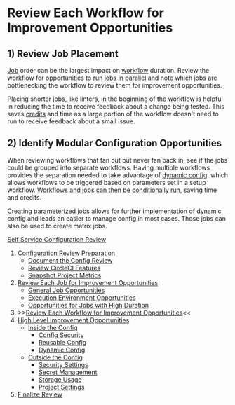 # Review Each Workflow for Improvement Opportunities

## 1) Review Job Placement

[Job](https://circleci.com/docs/glossary/#job) order can be the largest impact on [workflow](https://circleci.com/docs/glossary/#workflow) duration. Review the workflow for opportunities to [run jobs in parallel](https://circleci.com/docs/workflows/#fan-outfan-in-workflow) and note which jobs are bottlenecking the workflow to review them for improvement opportunities.

Placing shorter jobs, like linters, in the beginning of the workflow is helpful in reducing the time to receive feedback about a change being tested. This saves [credits](https://circleci.com/docs/credits/) and time as a large portion of the workflow doesn't need to run to receive feedback about a small issue.

## 2) Identify Modular Configuration Opportunities

When reviewing workflows that fan out but never fan back in, see if the jobs could be grouped into separate workflows. Having multiple workflows provides the separation needed to take advantage of [dynamic config](https://circleci.com/docs/dynamic-config/), which allows workflows to be triggered based on parameters set in a setup workflow. [Workflows and jobs can then be conditionally run](https://support.circleci.com/hc/en-us/articles/360043638052-Conditional-steps-in-jobs-and-conditional-workflows), saving time and credits.

Creating [parameterized jobs](https://circleci.com/docs/reusing-config/#authoring-parameterized-jobs) allows for further implementation of dynamic config and leads an easier to manage config in most cases. Those jobs can also be used to create matrix jobs.

[Self Service Configuration Review](self_service_config_review.md)
1. [Configuration Review Preparation](review_preparation/review_preparation.md)
    - [Document the Config Review](review_preparation/document_review.md)
    - [Review CircleCI Features](review_preparation/review_features.md)
    - [Snapshot Project Metrics](review_preparation/snapshot_metrics.md)
2. [Review Each Job for Improvement Opportunities](job_review/job_review.md)
    - [General Job Opportunities](job_review/general_opportunities.md)
    - [Execution Environment Opportunities](job_review/execution_environment.md)
    - [Opportunities for Jobs with High Duration](job_review/high_duration.md)
3. \>\>[Review Each Workflow for Improvement Opportunities](workflow_review/workflow_review.md)<<
4. [High Level Improvement Opportunities](high_level_recommendations/high_level_recommendations.md)
    - [Inside the Config](high_level_recommendations/inside_config/inside_config.md)
        - [Config Security](high_level_recommendations/inside_config/config_security.md)
        - [Reusable Config](high_level_recommendations/inside_config/reusable_config.md)
        - [Dynamic Config](high_level_recommendations/inside_config/dynamic_config.md)
    - [Outside the Config](high_level_recommendations/outside_config/outside_config.md)
        - [Security Settings](high_level_recommendations/outside_config/security_settings.md)
        - [Secret Management](high_level_recommendations/outside_config/secret_management.md)
        - [Storage Usage](high_level_recommendations/outside_config/storage_usage.md)
        - [Project Settings](high_level_recommendations/outside_config/project_settings.md)
5. [Finalize Review](finalize_review/finalize_review.md)
